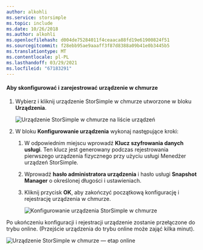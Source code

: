 ```yaml
---
author: alkohli
ms.service: storsimple
ms.topic: include
ms.date: 10/26/2018
ms.author: alkohli
ms.openlocfilehash: d004de75284011f4ceaaca88fd19e61900824f51
ms.sourcegitcommit: f28ebb95ae9aaaff3f87d8388a09b41e0b3445b5
ms.translationtype: MT
ms.contentlocale: pl-PL
ms.lasthandoff: 03/29/2021
ms.locfileid: "67183291"
---
```

#### <a name="to-configure-and-register-the-cloud-appliance"></a>Aby skonfigurować i zarejestrować urządzenie w chmurze

1. Wybierz i kliknij urządzenie StorSimple w chmurze utworzone w bloku **Urządzenia**.

    ![Urządzenie StorSimple w chmurze na liście urządzeń](./media/storsimple-8000-create-cloud-appliance-u2/sca-create3.png)
2. W bloku **Konfigurowanie urządzenia** wykonaj następujące kroki:
    
    1. W odpowiednim miejscu wprowadź **Klucz szyfrowania danych usługi**. Ten klucz jest generowany podczas rejestrowania pierwszego urządzenia fizycznego przy użyciu usługi Menedżer urządzeń StorSimple.

    2. Wprowadź **hasło administratora urządzenia** i hasło usługi **Snapshot Manager** o określonej długości i ustawieniach.

    3. Kliknij przycisk **OK**, aby zakończyć początkową konfigurację i rejestrację urządzenia w chmurze.
    
        ![Konfigurowanie urządzenia StorSimple w chmurze](./media/storsimple-8000-configure-register-cloud-appliance/sca-configure1.png)

Po ukończeniu konfiguracji i rejestracji urządzenie zostanie przełączone do trybu online. (Przejście urządzenia do trybu online może zająć kilka minut).

![Urządzenie StorSimple w chmurze — etap online](./media/storsimple-8000-configure-register-cloud-appliance/sca-configure2.png)

